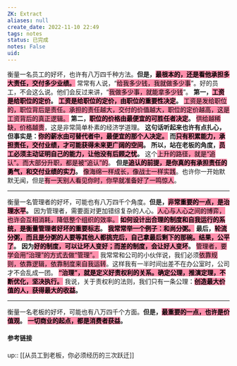 ```yaml
---
ZK: Extract
aliases: null
create_date: 2022-11-10 22:49
tags: notes
status: 已完成
notes: False
uid: 
---
```

衡量一名员工的好坏，也许有八万四千种方法。**但是，<mark style="background: #FF5582A6;">最根本的，还是看他承担多大责任，交付多少业绩。</mark>**
常常有人说，“<mark style="background: #FF5582A6;">给我多少钱，我就做多少事</mark>”。好的员工，不会这么说。他们会反过来讲，“<mark style="background: #FF5582A6;">我做多少事，就能拿多少钱</mark>”。
**第一，<mark style="background: #FF5582A6;">工资是给职位的定价</mark>。**
**<mark style="background: #FF5582A6;">工资是给职位的定价，由职位的重要性决定</mark>。**
<mark style="background: #FF5582A6;">工资是发给职位的，职位背后是责任。承担的责任越大，交付的价值越大，职位的定价越高，这是工资背后的真正逻辑。</mark>
**第二，<mark style="background: #FF5582A6;">职位的价格由最便宜的可胜任者决定</mark>。**
<mark style="background: #FF5582A6;">供给越稀缺，价格越贵</mark>，这是非常简单朴素的经济学道理。
**这句话听起来也许有点扎心，但事实是：<mark style="background: #FF5582A6;">你的薪水由可替代者中，最便宜的那个人决定。</mark>**
**而<mark style="background: #FF5582A6;">只有积累能力，承担责任，交付业绩，才可能获得未来更广阔的空间</mark>。**
**所以，站在老板的角度，<mark style="background: #FF5582A6;">员工必须主动证明自己的能力，让他没有后顾之忧</mark>。**
这个<mark style="background: #FF5582A6;">上升的路径，就是“追认”。而大部分升职，都是被“追认”的</mark>。
**但是<mark style="background: #FF5582A6;">追认的前提，是你真的有承担责任的勇气，和交付业绩的实力</mark>。**
<mark style="background: #FF5582A6;">像海绵一样成长，像战士一样实践</mark>。也许你一开始默默无闻，但是<mark style="background: #FF5582A6;">有一天别人看见你时，你早就准备好了一鸣惊人</mark>。

---

衡量一名管理者的好坏，可能也有八万四千个角度。**但是，<mark style="background: #FF5582A6;">非常重要的一点，是治理水平</mark>。**
因为管理者，需要面对更加错综复杂的人心。<mark style="background: #FF5582A6;">人心与人心之间的博弈，也许会互相消耗，降低整个组织的效率。</mark>
**<mark style="background: #FF5582A6;">如何设计出合理的制度和自我运行的系统，是衡量管理者好坏的重要标志</mark>。**
**<mark style="background: #FF5582A6;">我常常举一个例子：和尚分粥。</mark>**
**最后，<mark style="background: #FF5582A6;">轮流分粥，而且是分粥的人要等其他人都挑完后，自己拿最后剩下的那碗。结果，公平了</mark>。**
**因为<mark style="background: #FF5582A6;">好的制度，可以让坏人变好；而差的制度，会让好人变坏</mark>。**
<mark style="background: #FF5582A6;">管理者，要学会用“治理”的方式去做“管理”。</mark>
我常常和公司的小伙伴说，我们必须<mark style="background: #FF5582A6;">依靠规则，依靠逻辑，依靠制度来自我运转</mark>。这样我有一半时间出差不在办公室时，公司才不会乱成一团。
**<mark style="background: #FF5582A6;">“治理”，就是定义好责权利的关系。确定公理，推演定理，不断优化，坚决执行。</mark>**
我说，关于责权利的法则，我们只有一条公理：**<mark style="background: #FF5582A6;">创造最大价值的人，获得最大的收益</mark>。**

---

衡量一名老板的好坏，可能也有八万四千个方面。**但是，<mark style="background: #FF5582A6;">最重要的一点，也许是价值观</mark>。**
**<mark style="background: #FF5582A6;">一切商业的起点，都是消费者获益</mark>。**

#### 参考链接

up:: [[从员工到老板，你必须经历的三次跃迁]]